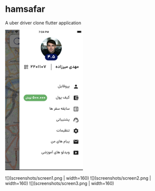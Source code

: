 # hamsafar

A uber driver clone flutter application


<img src="screenshots/screen1.png" width=50% height=50%>

![](screenshots/screen1.png | width=160)     ![](screenshots/screen2.png | width=160)     ![](screenshots/screen3.png | width=160)     


